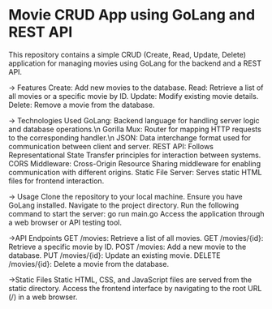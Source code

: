 # Movie CRUD App using GoLang and REST API
This repository contains a simple CRUD (Create, Read, Update, Delete) application for managing movies using GoLang for the backend and a REST API.

-> Features
Create: Add new movies to the database.
Read: Retrieve a list of all movies or a specific movie by ID.
Update: Modify existing movie details.
Delete: Remove a movie from the database.

-> Technologies Used
GoLang: Backend language for handling server logic and database operations.\n
Gorilla Mux: Router for mapping HTTP requests to the corresponding handler.\n
JSON: Data interchange format used for communication between client and server.
REST API: Follows Representational State Transfer principles for interaction between systems.
CORS Middleware: Cross-Origin Resource Sharing middleware for enabling communication with different origins.
Static File Server: Serves static HTML files for frontend interaction.

-> Usage
Clone the repository to your local machine.
Ensure you have GoLang installed.
Navigate to the project directory.
Run the following command to start the server:
go run main.go
Access the application through a web browser or API testing tool.

->API Endpoints
GET /movies: Retrieve a list of all movies.
GET /movies/{id}: Retrieve a specific movie by ID.
POST /movies: Add a new movie to the database.
PUT /movies/{id}: Update an existing movie.
DELETE /movies/{id}: Delete a movie from the database.

->Static Files
Static HTML, CSS, and JavaScript files are served from the static directory.
Access the frontend interface by navigating to the root URL (/) in a web browser.
